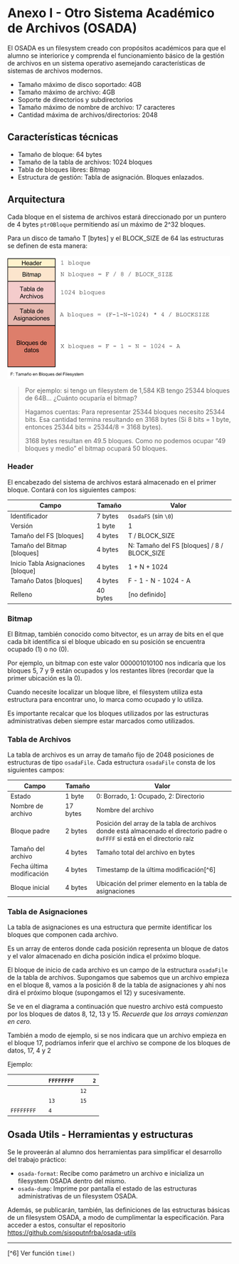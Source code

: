 # Anexo I - Otro Sistema Académico de Archivos (OSADA)

El OSADA es un filesystem creado con propósitos académicos para que el alumno se interiorice y comprenda el funcionamiento básico de la gestión de archivos en un sistema operativo asemejando características de sistemas de archivos modernos.

* Tamaño máximo de disco soportado: 4GB
* Tamaño máximo de archivo: 4GB
* Soporte de directorios y subdirectorios
* Tamaño máximo de nombre de archivo: 17 caracteres
* Cantidad máxima de archivos/directorios: 2048

## Características técnicas

* Tamaño de bloque: 64 bytes
* Tamaño de la tabla de archivos: 1024 bloques
* Tabla de bloques libres: Bitmap
* Estructura de gestión: Tabla de asignación. Bloques enlazados.

## Arquitectura

Cada bloque en el sistema de archivos estará direccionado por un puntero de 4 bytes `ptrOBloque` permitiendo así un máximo de 2^32 bloques.

Para un disco de tamaño T [bytes] y el BLOCK_SIZE de 64 las estructuras se definen de esta manera:

![Arquitectura OSADA](/assets/image05.png)

> Por ejemplo: si tengo un filesystem de 1,584 KB tengo 25344 bloques de 64B… ¿Cuánto ocuparía el bitmap?
>
> Hagamos cuentas: Para representar 25344 bloques necesito 25344 bits. Esa cantidad termina resultando en 3168 bytes (Si 8 bits = 1 byte, entonces 25344 bits = 25344/8 = 3168 bytes).
>
> 3168 bytes resultan en 49.5 bloques. Como no podemos ocupar “49 bloques y medio” el bitmap ocupará 50 bloques.

### Header

El encabezado del sistema de archivos estará almacenado en el primer bloque. Contará con los siguientes campos:

| Campo | Tamaño | Valor |
|-------|--------|-------|
| Identificador | 7 bytes | `OsadaFS` (sin `\0`) |
| Versión | 1 byte | 1 |
| Tamaño del FS [bloques] | 4 bytes | T / BLOCK_SIZE |
| Tamaño del Bitmap [bloques] | 4 bytes | N: Tamaño del FS [bloques] / 8 / BLOCK_SIZE |
| Inicio Tabla Asignaciones [bloque] | 4 bytes | 1 + N + 1024 |
| Tamaño Datos [bloques] | 4 bytes | F - 1 - N - 1024 - A |
| Relleno | 40 bytes | [no definido] |

### Bitmap

El Bitmap, también conocido como bitvector, es un array de bits en el que cada bit identifica si el bloque ubicado en su posición se encuentra ocupado (1) o no (0).

Por ejemplo, un bitmap con este valor 000001010100 nos indicaría que los bloques 5, 7 y 9 están ocupados y los restantes libres (recordar que la primer ubicación es la 0).

Cuando necesite localizar un bloque libre, el filesystem utiliza esta estructura para encontrar uno, lo marca como ocupado y lo utiliza.

Es importante recalcar que los bloques utilizados por las estructuras administrativas deben siempre estar marcados como utilizados.

### Tabla de Archivos

La tabla de archivos es un array de tamaño fijo de 2048 posiciones de estructuras de tipo `osadaFile`.
Cada estructura `osadaFile` consta de los siguientes campos:

| Campo | Tamaño | Valor |
|-------|--------|-------|
| Estado | 1 byte | 0: Borrado, 1: Ocupado, 2: Directorio |
| Nombre de archivo | 17 bytes | Nombre del archivo |
| Bloque padre | 2 bytes | Posición del array de la tabla de archivos donde está almacenado el directorio padre o `0xFFFF` si está en el directorio raíz |
| Tamaño del archivo | 4 bytes | Tamaño total del archivo en bytes |
| Fecha última modificación | 4 bytes | Timestamp de la última modificación[^6] |
| Bloque inicial | 4 bytes | Ubicación del primer elemento en la tabla de asignaciones |

### Tabla de Asignaciones

La tabla de asignaciones es una estructura que permite identificar los bloques que componen cada archivo.

Es un array de enteros donde cada posición representa un bloque de datos y el valor almacenado en dicha posición indica el próximo bloque.

El bloque de inicio de cada archivo es un campo de la estructura `osadaFile` de la tabla de archivos.
Supongamos que sabemos que un archivo empieza en el bloque 8, vamos a la posición 8 de la tabla de asignaciones y ahí nos dirá el próximo bloque (supongamos el 12) y sucesivamente.

Se ve en el diagrama a continuación que nuestro archivo está compuesto por los bloques de datos 8, 12, 13 y 15. _Recuerde que los arrays comienzan en cero._

También a modo de ejemplo, si se nos indicara que un archivo empieza en el bloque 17, podríamos inferir que el archivo se compone de los bloques de datos, 17, 4 y 2

Ejemplo:

| | | `FFFFFFFF` | | `2` |
|-|-|-|-|-|
| | | | `12` | |
| | | `13` | `15` | |
| `FFFFFFFF` | | `4` | | |

## Osada Utils - Herramientas y estructuras

Se le proveerán al alumno dos herramientas para simplificar el desarrollo del trabajo práctico:
* `osada-format`: Recibe como parámetro un archivo e inicializa un filesystem OSADA dentro del mismo.
* `osada-dump`: Imprime por pantalla el estado de las estructuras administrativas de un filesystem OSADA.

Además, se publicarán, también, las definiciones de las estructuras básicas de un filesystem OSADA, a modo de cumplimentar la especificación.
Para acceder a estos, consultar el repositorio https://github.com/sisoputnfrba/osada-utils


---
[^6] Ver función `time()`